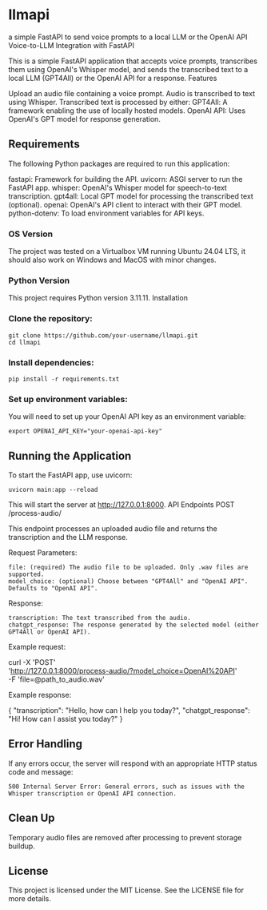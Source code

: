 # llmapi
a simple FastAPI to send voice prompts to a local LLM or the OpenAI API
Voice-to-LLM Integration with FastAPI

This is a simple FastAPI application that accepts voice prompts, transcribes them using OpenAI's Whisper model, and sends the transcribed text to a local LLM (GPT4All) or the OpenAI API for a response.
Features

Upload an audio file containing a voice prompt.
Audio is transcribed to text using Whisper.
Transcribed text is processed by either:
GPT4All: A framework enabling the use of locally hosted models.
OpenAI API: Uses OpenAI's GPT model for response generation.

## Requirements

The following Python packages are required to run this application:

fastapi: Framework for building the API.
uvicorn: ASGI server to run the FastAPI app.
whisper: OpenAI's Whisper model for speech-to-text transcription.
gpt4all: Local GPT model for processing the transcribed text (optional).
openai: OpenAI's API client to interact with their GPT model.
python-dotenv: To load environment variables for API keys.

### OS Version
The project was tested on a Virtualbox VM running Ubuntu 24.04 LTS, it should also work on Windows and MacOS with minor changes.

### Python Version

This project requires Python version 3.11.11.
Installation

### Clone the repository:

    git clone https://github.com/your-username/llmapi.git
    cd llmapi

### Install dependencies:

    pip install -r requirements.txt

### Set up environment variables:

You will need to set up your OpenAI API key as an environment variable:

    export OPENAI_API_KEY="your-openai-api-key"

## Running the Application

To start the FastAPI app, use uvicorn:

    uvicorn main:app --reload

This will start the server at http://127.0.0.1:8000.
API Endpoints
POST /process-audio/

This endpoint processes an uploaded audio file and returns the transcription and the LLM response.

Request Parameters:

    file: (required) The audio file to be uploaded. Only .wav files are supported.
    model_choice: (optional) Choose between "GPT4All" and "OpenAI API". Defaults to "OpenAI API".

Response:

    transcription: The text transcribed from the audio.
    chatgpt_response: The response generated by the selected model (either GPT4All or OpenAI API).

Example request:

curl -X 'POST' \
  'http://127.0.0.1:8000/process-audio/?model_choice=OpenAI%20API' \
  -F 'file=@path_to_audio.wav'

Example response:

{
  "transcription": "Hello, how can I help you today?",
  "chatgpt_response": "Hi! How can I assist you today?"
}

## Error Handling

If any errors occur, the server will respond with an appropriate HTTP status code and message:

    500 Internal Server Error: General errors, such as issues with the Whisper transcription or OpenAI API connection.

## Clean Up

Temporary audio files are removed after processing to prevent storage buildup.

## License

This project is licensed under the MIT License. See the LICENSE file for more details.
